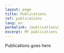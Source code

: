 ```yaml
---
layout: page
title: Publications
ref: publications
lang: en
permalink: /publications/
excerpt: MY publications
---
```


Publications goes here